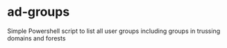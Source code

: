 # ad-groups
Simple Powershell script to list all user groups including groups in trussing domains and forests
